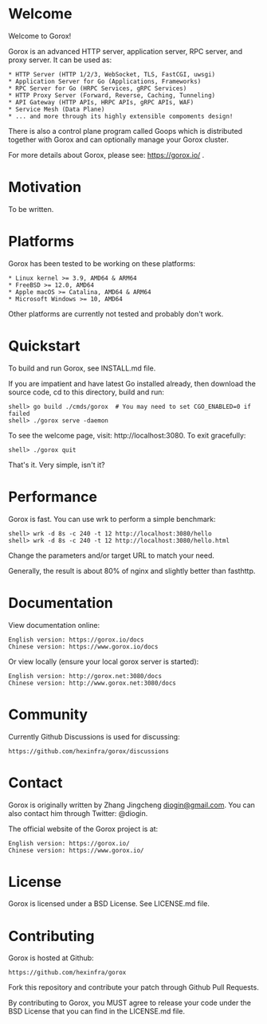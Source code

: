 Welcome
=======

  Welcome to Gorox!

  Gorox is an advanced HTTP server, application server, RPC server, and proxy
  server. It can be used as:

    * HTTP Server (HTTP 1/2/3, WebSocket, TLS, FastCGI, uwsgi)
    * Application Server for Go (Applications, Frameworks)
    * RPC Server for Go (HRPC Services, gRPC Services)
    * HTTP Proxy Server (Forward, Reverse, Caching, Tunneling)
    * API Gateway (HTTP APIs, HRPC APIs, gRPC APIs, WAF)
    * Service Mesh (Data Plane)
    * ... and more through its highly extensible compoments design!

  There is also a control plane program called Goops which is distributed
  together with Gorox and can optionally manage your Gorox cluster.

  For more details about Gorox, please see: https://gorox.io/ .


Motivation
==========

  To be written.


Platforms
=========

  Gorox has been tested to be working on these platforms:

    * Linux kernel >= 3.9, AMD64 & ARM64
    * FreeBSD >= 12.0, AMD64
    * Apple macOS >= Catalina, AMD64 & ARM64
    * Microsoft Windows >= 10, AMD64

  Other platforms are currently not tested and probably don't work.


Quickstart
==========

  To build and run Gorox, see INSTALL.md file.

  If you are impatient and have latest Go installed already, then download the
  source code, cd to this directory, build and run:

    shell> go build ./cmds/gorox  # You may need to set CGO_ENABLED=0 if failed
    shell> ./gorox serve -daemon

  To see the welcome page, visit: http://localhost:3080. To exit gracefully:

    shell> ./gorox quit

  That's it. Very simple, isn't it?


Performance
===========

  Gorox is fast. You can use wrk to perform a simple benchmark:

    shell> wrk -d 8s -c 240 -t 12 http://localhost:3080/hello
    shell> wrk -d 8s -c 240 -t 12 http://localhost:3080/hello.html

  Change the parameters and/or target URL to match your need.

  Generally, the result is about 80% of nginx and slightly better than fasthttp.


Documentation
=============

  View documentation online:

    English version: https://gorox.io/docs
    Chinese version: https://www.gorox.io/docs

  Or view locally (ensure your local gorox server is started):

    English version: http://gorox.net:3080/docs
    Chinese version: http://www.gorox.net:3080/docs


Community
=========

  Currently Github Discussions is used for discussing:

    https://github.com/hexinfra/gorox/discussions


Contact
=======

  Gorox is originally written by Zhang Jingcheng <diogin@gmail.com>.
  You can also contact him through Twitter: @diogin.

  The official website of the Gorox project is at:

    English version: https://gorox.io/
    Chinese version: https://www.gorox.io/


License
=======

  Gorox is licensed under a BSD License. See LICENSE.md file.


Contributing
============

  Gorox is hosted at Github:

    https://github.com/hexinfra/gorox

  Fork this repository and contribute your patch through Github Pull Requests.

  By contributing to Gorox, you MUST agree to release your code under the BSD
  License that you can find in the LICENSE.md file.


